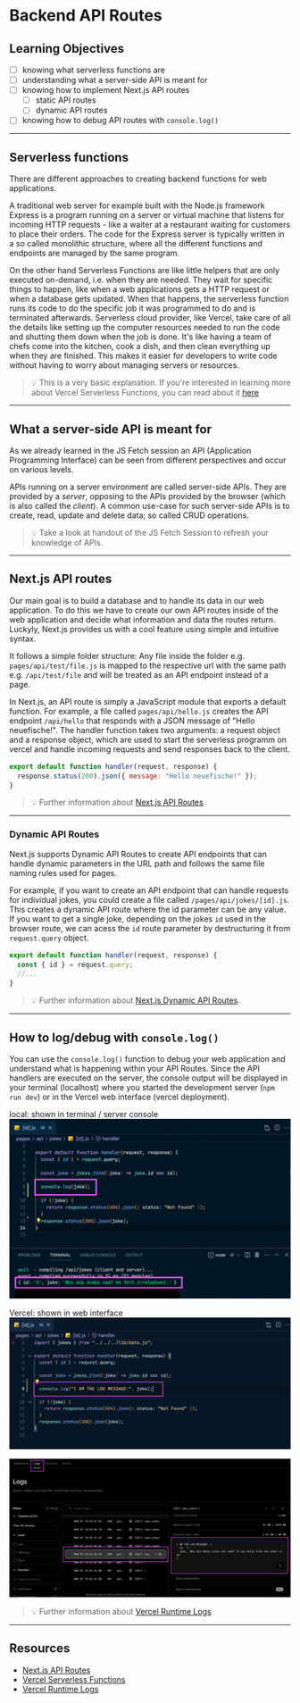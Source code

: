 # Backend API Routes

## Learning Objectives

- [ ] knowing what serverless functions are
- [ ] understanding what a server-side API is meant for
- [ ] knowing how to implement Next.js API routes
  - [ ] static API routes
  - [ ] dynamic API routes
- [ ] knowing how to debug API routes with `console.log()`

---

## Serverless functions

There are different approaches to creating backend functions for web applications.

A traditional web server for example built with the Node.js framework Express is a program running on a server or virtual machine that listens for incoming HTTP requests - like a waiter at a restaurant waiting for customers to place their orders. The code for the Express server is typically written in a so called monolithic structure, where all the different functions and endpoints are managed by the same program.

On the other hand Serverless Functions are like little helpers that are only executed on-demand, i.e. when they are needed. They wait for specific things to happen, like when a web applications gets a HTTP request or when a database gets updated. When that happens, the serverless function runs its code to do the specific job it was programmed to do and is terminated afterwards.
Serverless cloud provider, like Vercel, take care of all the details like setting up the computer resources needed to run the code and shutting them down when the job is done. It's like having a team of chefs come into the kitchen, cook a dish, and then clean everything up when they are finished. This makes it easier for developers to write code without having to worry about managing servers or resources.

> 💡 This is a very basic explanation. If you're interested in learning more about
> Vercel Serverless Functions, you can read about it [here](https://vercel.com/docs/concepts/functions/serverless-functions)

---

## What a server-side API is meant for

As we already learned in the JS Fetch session an API (Application Programming Interface) can be seen from different perspectives and occur on various levels.

APIs running on a server environment are called server-side APIs. They are provided by a _server_, opposing to the APIs provided by the browser (which is also called the _client_). A common use-case for such server-side APIs is to create, read, update and delete data; so called CRUD operations.

> 💡 Take a look at handout of the JS Fetch Session to refresh your knowledge of APIs.

---

## Next.js API routes

Our main goal is to build a database and to handle its data in our web application. To do this we have to create our own API routes inside of the web application and decide what information and data the routes return. Luckyly, Next.js provides us with a cool feature using simple and intuitive syntax.

It follows a simple folder structure: Any file inside the folder e.g. `pages/api/test/file.js` is mapped to the respective url with the same path e.g. `/api/test/file` and will be treated as an API endpoint instead of a page.

In Next.js, an API route is simply a JavaScript module that exports a default function. For example, a file called `pages/api/hello.js` creates the API endpoint `/api/hello` that responds with a JSON message of "Hello neuefische!". The handler function takes two arguments: a request object and a response object, which are used to start the serverless programm on vercel and handle incoming requests and send responses back to the client.

```js
export default function handler(request, response) {
  response.status(200).json({ message: "Hello neuefische!" });
}
```

> 💡 Further information about [Next.js API Routes](https://nextjs.org/docs/api-routes/introduction).

---

### Dynamic API Routes

Next.js supports Dynamic API Routes to create API endpoints that can handle dynamic parameters in the URL path and follows the same file naming rules used for pages.

For example, if you want to create an API endpoint that can handle requests for individual jokes, you could create a file called `/pages/api/jokes/[id].js`. This creates a dynamic API route where the id parameter can be any value. If you want to get a single joke, depending on the jokes `id` used in the browser route, we can acess the `id` route parameter by destructuring it from `request.query` object.

```js
export default function handler(request, response) {
  const { id } = request.query;
  //...
}
```

> 💡 Further information about [Next.js Dynamic API Routes](https://nextjs.org/docs/api-routes/dynamic-api-routes).

---

## How to log/debug with `console.log()`

You can use the `console.log()` function to debug your web application and understand what is happening within your API Routes. Since the API handlers are executed on the server, the console output will be displayed in your terminal (localhost) where you started the development server (`npm run dev`) or in the Vercel web interface (vercel deployment).

local: shown in terminal / server console
![Example of `console.log()`in API route file](assets/log-messages-api-route-file.png)

Vercel: shown in web interface
![Example of `console.log()`in API route file](assets/log-messages-api-route-file-runtime-log.png)

![Example shown in Vercel web interfach](assets/vercel-runtime-log.png)

> 💡 Further information about [Vercel Runtime Logs](https://vercel.com/docs/concepts/observability/runtime-logs)

---

## Resources

- [Next.js API Routes](https://nextjs.org/docs/api-routes/introduction)
- [Vercel Serverless Functions](https://vercel.com/docs/concepts/functions/serverless-functions)
- [Vercel Runtime Logs](https://vercel.com/docs/concepts/observability/runtime-logs)
